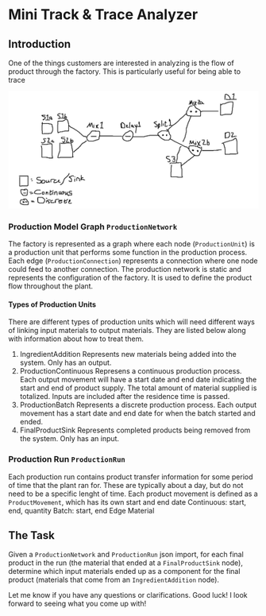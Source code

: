 # Mini Track & Trace Analyzer
## Introduction
One of the things customers are interested in analyzing is the flow of product through the factory. This is particularly useful for being able to trace

![img.png](img.png)

### Production Model Graph `ProductionNetwork`
The factory is represented as a graph where each node (`ProductionUnit`) is a production unit that performs some function in the production process. Each edge (`ProductionConnection`) represents a connection where one node could feed to another connection. The production network is static and represents the configuration of the factory. It is used to define the product flow throughout the plant.
#### Types of Production Units
There are different types of production units which will need different ways of linking input materials to output materials. They are listed below along with information about how to treat them.
1. IngredientAddition
   Represents new materials being added into the system. Only has an output.
2. ProductionContinuous
   Represens a continuous production process. Each output movement will have a start date and end date indicating the start and end of product supply. The total amount of material supplied is totalized. Inputs are included after the residence time is passed.
3. ProductionBatch
   Represents a discrete production process. Each output movement has a start date and end date for when the batch started and ended.
4. FinalProductSink
   Represents completed products being removed from the system. Only has an input.

### Production Run `ProductionRun`
Each production run contains product transfer information for some period of time that the plant ran for. These are typically about a day, but do not need to be a specific lenght of time. Each product movement is defined as a `ProductMovement`, which has its own start and end date
Continuous: start, end, quantity
Batch: start, end
Edge
Material

## The Task
Given a `ProductionNetwork` and `ProductionRun` json import, for each final product in the run (the material that ended at a `FinalProductSink` node), determine which input materials ended up as a component for the final product (materials that come from an `IngredientAddition` node).

Let me know if you have any questions or clarifications.
Good luck! I look forward to seeing what you come up with!
